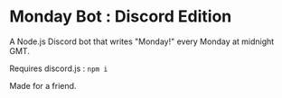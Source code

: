 # Monday Bot : Discord Edition
A Node.js Discord bot that writes "Monday!" every Monday at midnight GMT.

Requires discord.js : ```npm i```

Made for a friend.
